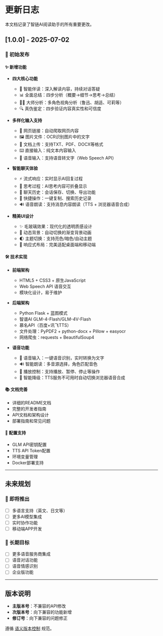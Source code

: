 # 更新日志

本文档记录了智链AI阅读助手的所有重要更改。

## [1.0.0] - 2025-07-02

### 🎉 初始发布

#### ✨ 新增功能
- **四大核心功能**
  - 🤖 智能伴读：深入解读内容，持续对话答疑
  - 📊 全面总结：四步分析（概要→细节→思考→总结）
  - 👨‍🎓 大师分析：多角色视角分析（鲁迅、胡适、可莉等）
  - 🔍 真伪鉴定：四步验证内容真实性和可信度

- **多样化输入支持**
  - 📄 网页链接：自动爬取网页内容
  - 🖼️ 图片文件：OCR识别图片中的文字
  - 📁 文档上传：支持TXT、PDF、DOCX等格式
  - ⌨️ 直接输入：纯文本内容输入
  - 🎤 语音输入：支持语音转文字（Web Speech API）

- **智能聊天体验**
  - ⚡ 流式响应：实时显示AI回复过程
  - 🧠 思考过程：AI思考内容可折叠显示
  - 💾 聊天历史：会话保存、切换、导出功能
  - 🔄 快捷操作：一键复制、搜索历史记录
  - 🔊 语音朗读：支持消息内容朗读（TTS + 浏览器语音合成）

- **精美UI设计**
  - ✨ 毛玻璃效果：现代化的透明质感设计
  - 🌈 动态背景：自动切换的渐变背景动画
  - 🌓 主题切换：支持亮色/暗色/自动主题
  - 📱 响应式布局：完美适配桌面端和移动端

#### 🛠️ 技术实现
- **前端架构**
  - HTML5 + CSS3 + 原生JavaScript
  - Web Speech API 语音交互
  - 模块化设计，易于维护

- **后端架构**
  - Python Flask + 蓝图模式
  - 智谱AI GLM-4-Flash/GLM-4V-Flash
  - 慕名API（百度+讯飞TTS）
  - 文件处理：PyPDF2 + python-docx + Pillow + easyocr
  - 网络爬虫：requests + BeautifulSoup4

- **语音功能**
  - 🎤 语音输入：一键语音识别，实时转换为文字
  - 🔊 智能朗读：多音源选择，角色匹配音色
  - 📢 播放控制：支持播放、暂停、停止等操作
  - 🔄 智能降级：TTS服务不可用时自动切换浏览器语音合成

#### 📚 文档完善
- 详细的README文档
- 完整的开发者指南
- API文档和架构设计
- 部署指南和常见问题

#### 🔧 配置支持
- GLM API密钥配置
- TTS API Token配置
- 环境变量管理
- Docker部署支持

---

## 未来规划

### 🔮 即将推出
- [ ] 多语言支持（英文、日文等）
- [ ] 更多AI模型集成
- [ ] 实时协作功能
- [ ] 移动端APP开发

### 🎯 长期目标
- [ ] 更多语音服务商集成
- [ ] 语音对话功能
- [ ] 语音情感识别
- [ ] 企业版功能

---

## 版本说明

- **主版本号**：不兼容的API修改
- **次版本号**：向下兼容的功能新增
- **修订号**：向下兼容的问题修正

遵循 [语义版本控制](https://semver.org/) 规范。

